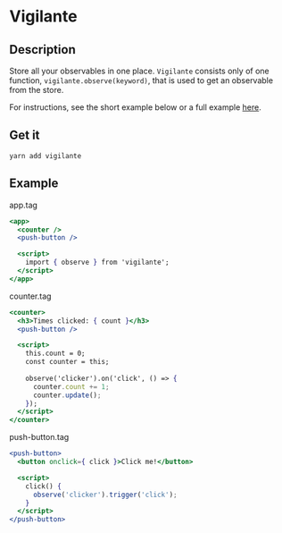 # Vigilante

## Description

Store all your observables in one place. `Vigilante` consists only of one function, `vigilante.observe(keyword)`, that is used to get an observable from the store.

For instructions, see the short example below or a full example [here](https://github.com/jantuomi/riot-parcel-example).

## Get it

```shell
yarn add vigilante
```

## Example

app.tag
```jsx
<app>
  <counter />
  <push-button />

  <script>
    import { observe } from 'vigilante';
  </script>
</app>
```

counter.tag
```jsx
<counter>
  <h3>Times clicked: { count }</h3>
  <push-button />

  <script>
    this.count = 0;
    const counter = this;
    
    observe('clicker').on('click', () => {
      counter.count += 1;
      counter.update();
    });
  </script>
</counter>
```

push-button.tag
```jsx
<push-button>
  <button onclick={ click }>Click me!</button>

  <script>
    click() {
      observe('clicker').trigger('click');
    }
  </script>
</push-button>
```